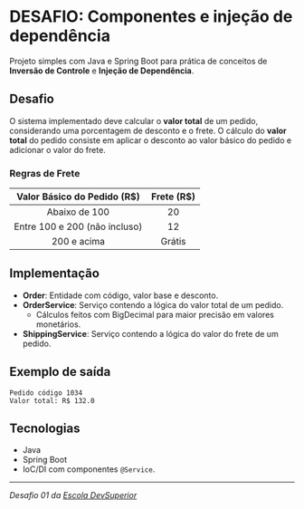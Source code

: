 # DESAFIO: Componentes e injeção de dependência

Projeto simples com Java e Spring Boot para prática de conceitos de **Inversão de Controle** e **Injeção de Dependência**.

## Desafio

O sistema implementado deve calcular o **valor total** de um pedido, considerando uma
porcentagem de desconto e o frete. O cálculo do **valor total** do pedido consiste em
aplicar o desconto ao valor básico do pedido e adicionar o valor do frete.

### Regras de Frete

|  Valor Básico do Pedido (R$)  | Frete (R$) |
|:-----------------------------:|:----------:|
|         Abaixo de 100         |     20     |
| Entre 100 e 200 (não incluso) |     12     |
|          200 e acima          |   Grátis   |

## Implementação

- **Order**: Entidade com código, valor base e desconto.
- **OrderService**: Serviço contendo a lógica do valor total de um pedido.
  - Cálculos feitos com BigDecimal para maior precisão em valores monetários.
- **ShippingService**: Serviço contendo a lógica do valor do frete de um pedido.

## Exemplo de saída

```aiignore
Pedido código 1034
Valor total: R$ 132.0
```

## Tecnologias
- Java
- Spring Boot
- IoC/DI com componentes `@Service`.

---
_Desafio 01 da [Escola DevSuperior](https://devsuperior.com.br/)_